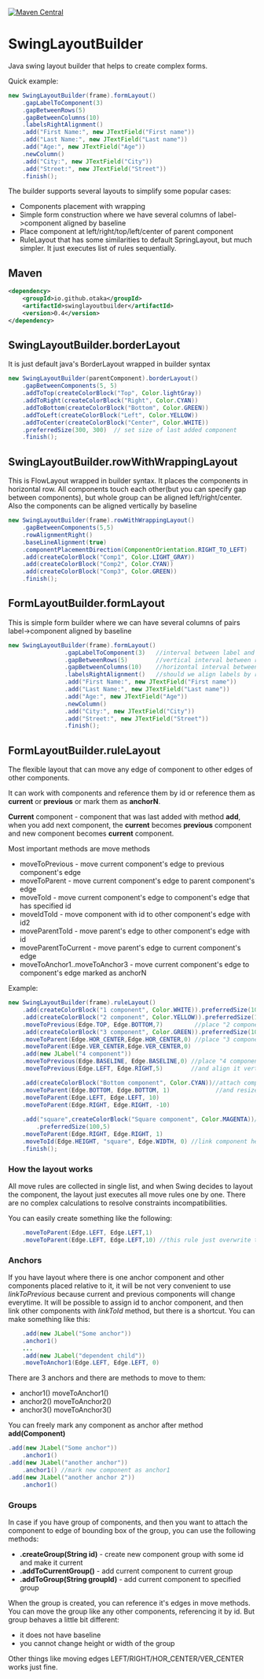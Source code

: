 [![Maven Central](https://maven-badges.herokuapp.com/maven-central/io.github.otaka/swinglayoutbuilder/badge.svg)](https://maven-badges.herokuapp.com/maven-central/io.github.otaka/swinglayoutbuilder)
# SwingLayoutBuilder
Java swing layout builder that helps to create complex forms.

Quick example:
```java
new SwingLayoutBuilder(frame).formLayout()
    .gapLabelToComponent(3)
    .gapBetweenRows(5)
    .gapBetweenColumns(10)
    .labelsRightAlignment()
    .add("First Name:", new JTextField("First name"))
    .add("Last Name:", new JTextField("Last name"))
    .add("Age:", new JTextField("Age"))
    .newColumn()
    .add("City:", new JTextField("City"))
    .add("Street:", new JTextField("Street"))
    .finish();
```

The builder supports several layouts to simplify some popular cases:
* Components placement with wrapping
* Simple form construction where we have several columns of label->component aligned by baseline
* Place component at left/right/top/left/center of parent component
* RuleLayout that has some similarities to default SpringLayout, but much simpler. It just executes list of rules sequentially.

## Maven
```xml
<dependency>
    <groupId>io.github.otaka</groupId>
    <artifactId>swinglayoutbuilder</artifactId>
    <version>0.4</version>
</dependency>
```



## SwingLayoutBuilder.borderLayout
It is just default java's BorderLayout wrapped in builder syntax
```java
new SwingLayoutBuilder(parentComponent).borderLayout()
    .gapBetweenComponents(5, 5)
    .addToTop(createColorBlock("Top", Color.lightGray))
    .addToRight(createColorBlock("Right", Color.CYAN))
    .addToBottom(createColorBlock("Bottom", Color.GREEN))
    .addToLeft(createColorBlock("Left", Color.YELLOW))
    .addToCenter(createColorBlock("Center", Color.WHITE))
    .preferredSize(300, 300)  // set size of last added component
    .finish();
```

## SwingLayoutBuilder.rowWithWrappingLayout
This is FlowLayout wrapped in builder syntax. It places the components in horizontal row.
All components touch each other(but you can specify gap between components), but whole group can be aligned left/right/center.
Also the components can be aligned vertically by baseline
```java
new SwingLayoutBuilder(frame).rowWithWrappingLayout()
    .gapBetweenComponents(5,5)
    .rowAlignmentRight()
    .baseLineAlignment(true)
    .componentPlacementDirection(ComponentOrientation.RIGHT_TO_LEFT)
    .add(createColorBlock("Comp1", Color.LIGHT_GRAY))
    .add(createColorBlock("Comp2", Color.CYAN))
    .add(createColorBlock("Comp3", Color.GREEN))
    .finish();
```

## FormLayoutBuilder.formLayout
This is simple form builder where we can have several columns of pairs label->component aligned by baseline
```java
new SwingLayoutBuilder(frame).formLayout()
                .gapLabelToComponent(3)   //interval between label and it's component
                .gapBetweenRows(5)        //vertical interval between rows
                .gapBetweenColumns(10)    //horizontal interval between two columns
                .labelsRightAlignment()   //should we align labels by right or left side
                .add("First Name:", new JTextField("First name"))
                .add("Last Name:", new JTextField("Last name"))
                .add("Age:", new JTextField("Age"))
                .newColumn()
                .add("City:", new JTextField("City"))
                .add("Street:", new JTextField("Street"))
                .finish();
```

## FormLayoutBuilder.ruleLayout
The flexible layout that can move any edge of component to other edges of other components.

It can work with components and reference them by id or reference them as **current** or **previous** or mark them as **anchorN**.

**Current** component - component that was last added with method **add**, when you add next component,
the **current** becomes **previous** component and new component becomes **current** component.

Most important methods are move methods
* moveToPrevious - move current component's edge to previous component's edge
* moveToParent - move current component's edge to parent component's edge
* moveToId - move current component's edge to component's edge that has specified id
* moveIdToId - move component with id to other component's edge with id2
* moveParentToId - move parent's edge to other component's edge with id
* moveParentToCurrent - move parent's edge to current component's edge
* moveToAnchor1..moveToAnchor3 - move current component's edge to component's edge marked as anchorN



Example:
```java
new SwingLayoutBuilder(frame).ruleLayout()
    .add(createColorBlock("1 component", Color.WHITE)).preferredSize(100,100)
    .add(createColorBlock("2 component", Color.YELLOW)).preferredSize(100,100)
    .moveToPrevious(Edge.TOP, Edge.BOTTOM,7)         //place "2 component" below "1 component" with vertical gap 7 pixels
    .add(createColorBlock("3 component", Color.GREEN)).preferredSize(100,100)
    .moveToParent(Edge.HOR_CENTER,Edge.HOR_CENTER,0) //place "3 component" at center of parent
    .moveToParent(Edge.VER_CENTER,Edge.VER_CENTER,0)
    .add(new JLabel("4 component"))
    .moveToPrevious(Edge.BASELINE, Edge.BASELINE,0) //place "4 component" at right of "3 component" without gap
    .moveToPrevious(Edge.LEFT, Edge.RIGHT,5)        //and align it vertically by "3 component" baseline

    .add(createColorBlock("Bottom component", Color.CYAN))//attach component to bottom of parent
    .moveToParent(Edge.BOTTOM, Edge.BOTTOM, 1)             //and resize it with form resizing
    .moveToParent(Edge.LEFT, Edge.LEFT, 10)
    .moveToParent(Edge.RIGHT, Edge.RIGHT, -10)
        
    .add("square",createColorBlock("Square component", Color.MAGENTA))//add id to component, to allow reference it in next "link"
        .preferredSize(100,5)
    .moveToParent(Edge.RIGHT, Edge.RIGHT, 1)
    .moveToId(Edge.HEIGHT, "square", Edge.WIDTH, 0) //link component height to its own width, making itself square
    .finish();
```
### How the layout works
All move rules are collected in single list, and when Swing decides to layout the component, the layout just executes all move rules one by one. 
There are no complex calculations to resolve constraints incompatibilities. 

You can easily create something like the following:
```java
    .moveToParent(Edge.LEFT, Edge.LEFT,1)
    .moveToParent(Edge.LEFT, Edge.LEFT,10) //this rule just overwrite the previous rule
```
### Anchors
If you have layout where there is one anchor component and other components placed relative to it,
it will be not very convenient to use *linkToPrevious* because current and previous components will change everytime.
It will be possible to assign id to anchor component, and then link other components with *linkToId* method, but there is a shortcut.
You can make something like this: 
```java
    .add(new JLabel("Some anchor"))
    .anchor1()
    ...
    .add(new JLabel("dependent child"))
    .moveToAnchor1(Edge.LEFT, Edge.LEFT, 0)
```
There are 3 anchors and there are methods to move to them:
* anchor1() moveToAnchor1()
* anchor2() moveToAnchor2()
* anchor3() moveToAnchor3()

You can freely mark any component as anchor after method **add(Component)**
```java
.add(new JLabel("Some anchor"))
    .anchor1()
.add(new JLabel("another anchor"))
    .anchor1() //mark new component as anchor1
.add(new JLabel("another anchor 2"))
    .anchor1()
```

### Groups
In case if you have group of components, and then you want to attach the component to edge of bounding box of the group, you can use the following methods:

* **.createGroup(String id)** - create new component group with some id and make it current 
* **.addToCurrentGroup()** - add current component to current group
* **.addToGroup(String groupId)** - add current component to specified group

When the group is created, you can reference it's edges in move methods.
You can move the group like any other components, referencing it by id. But group behaves a little bit different:
* it does not have baseline
* you cannot change height or width of the group

Other things like moving edges LEFT/RIGHT/HOR_CENTER/VER_CENTER works just fine. 
